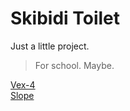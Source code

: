 # Skibidi Toilet

Just a little project. 
> For school. Maybe.

<a href="https://htmlxm.github.io/h9/vex-4">Vex-4</a>
<br>
<a href="https://23azostore.github.io/s/slope/">Slope</a>
